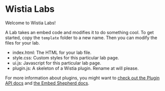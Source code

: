 # Wistia Labs

Welcome to Wistia Labs!

A Lab takes an embed code and modifies it to do something cool. 
To get started, copy the `template` folder to a new name. Then 
you can modify the files for your lab.

- index.html: The HTML for your lab file.
- style.css: Custom styles for this particular lab page.
- ui.js: Javascript for this particular lab page.
- plugin.js: A skeleton of a Wistia plugin. Rename at will please.

For more information about plugins, you might want to [check out 
the Plugin API docs](http://wistia.com/doc/plugin-api) and 
[the Embed Shepherd docs](http://wistia.com/doc/embed-shepherd).
